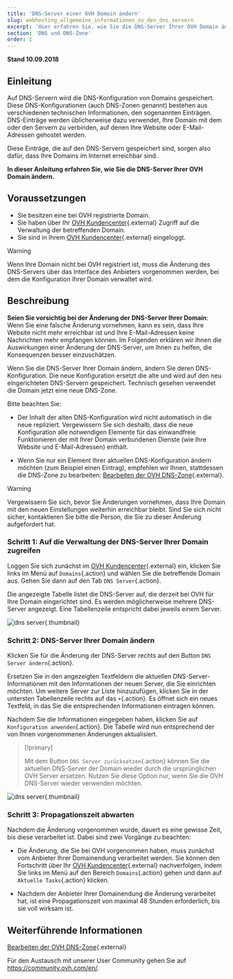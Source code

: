 ```yaml
---
title: 'DNS-Server einer OVH Domain ändern'
slug: webhosting_allgemeine_informationen_zu_den_dns_servern
excerpt: 'Hier erfahren Sie, wie Sie die DNS-Server Ihrer OVH Domain ändern.'
section: 'DNS und DNS-Zone'
order: 1
---
```


**Stand 10.09.2018**

## Einleitung

Auf DNS-Servern wird die DNS-Konfiguration von Domains gespeichert. Diese DNS-Konfigurationen (auch DNS-Zonen genannt) bestehen aus verschiedenen technischen Informationen, den sogenannten Einträgen. DNS-Einträge werden üblicherweise dazu verwendet, Ihre Domain mit dem oder den Servern zu verbinden, auf denen Ihre Website oder E-Mail-Adressen gehostet werden.

Diese Einträge, die auf den DNS-Servern gespeichert sind, sorgen also dafür, dass Ihre Domains im Internet erreichbar sind.

**In dieser Anleitung erfahren Sie, wie Sie die DNS-Server Ihrer OVH Domain ändern.**

## Voraussetzungen

- Sie besitzen eine bei OVH registrierte Domain.
- Sie haben über Ihr [OVH Kundencenter](https://www.ovh.com/auth/?action=gotomanager){.external} Zugriff auf die Verwaltung der betreffenden Domain.
- Sie sind in Ihrem [OVH Kundencenter](https://www.ovh.com/auth/?action=gotomanager){.external} eingeloggt.

> [!warning]
>
> Wenn Ihre Domain nicht bei OVH registriert ist, muss die Änderung des DNS-Servers über das Interface des Anbieters vorgenommen werden, bei dem die Konfiguration Ihrer Domain verwaltet wird.
>

## Beschreibung

**Seien Sie vorsichtig bei der Änderung der DNS-Server Ihrer Domain**: Wenn Sie eine falsche Änderung vornehmen, kann es sein, dass Ihre Website nicht mehr erreichbar ist und Ihre E-Mail-Adressen keine Nachrichten mehr empfangen können. Im Folgenden erklären wir Ihnen die Auswirkungen einer Änderung der DNS-Server, um Ihnen zu helfen, die Konsequenzen besser einzuschätzen.

Wenn Sie die DNS-Server Ihrer Domain ändern, ändern Sie deren DNS-Konfiguration. Die neue Konfiguration ersetzt die alte und wird auf den neu eingerichteten DNS-Servern gespeichert. Technisch gesehen verwendet die Domain jetzt eine neue DNS-Zone.

Bitte beachten Sie:

- Der Inhalt der alten DNS-Konfiguration wird nicht automatisch in die neue repliziert. Vergewissern Sie sich deshalb, dass die neue Konfiguration alle notwendigen Elemente für das einwandfreie Funktionieren der mit Ihrer Domain verbundenen Dienste (wie Ihre Website und E-Mail-Adressen) enthält.

- Wenn Sie nur ein Element Ihrer aktuellen DNS-Konfiguration ändern möchten (zum Beispiel einen Eintrag), empfehlen wir Ihnen, stattdessen die DNS-Zone zu bearbeiten: [Bearbeiten der OVH DNS-Zone](https://docs.ovh.com/de/domains/webhosting_bearbeiten_der_dns_zone/){.external}.

> [!warning]
>
> Vergewissern Sie sich, bevor Sie Änderungen vornehmen, dass Ihre Domain mit den neuen Einstellungen weiterhin erreichbar bleibt. Sind Sie sich nicht sicher, kontaktieren Sie bitte die Person, die Sie zu dieser Änderung aufgefordert hat.
>

### Schritt 1: Auf die Verwaltung der DNS-Server Ihrer Domain zugreifen

Loggen Sie sich zunächst im [OVH Kundencenter](https://www.ovh.com/auth/?action=gotomanager){.external} ein, klicken Sie links im Menü auf `Domains`{.action} und wählen Sie die betreffende Domain aus. Gehen Sie dann auf den Tab `DNS Server`{.action}.

Die angezeigte Tabelle listet die DNS-Server auf, die derzeit bei OVH für Ihre Domain eingerichtet sind. Es werden möglicherweise mehrere DNS-Server angezeigt. Eine Tabellenzeile entspricht dabei jeweils einem Server.

![dns server](images/edit-dns-server-ovh-step1.png){.thumbnail}

### Schritt 2: DNS-Server Ihrer Domain ändern

Klicken Sie für die Änderung der DNS-Server rechts auf den Button `DNS Server ändern`{.action}.

Ersetzen Sie in den angezeigten Textfeldern die aktuellen DNS-Server-Informationen mit den Informationen der neuen Server, die Sie einrichten möchten. Um weitere Server zur Liste hinzuzufügen, klicken Sie in der untersten Tabellenzeile rechts auf das `+`{.action}. Es öffnet sich ein neues Textfeld, in das Sie die entsprechenden Informationen eintragen können.

Nachdem Sie die Informationen eingegeben haben, klicken Sie auf `Konfiguration anwenden`{.action}. Die Tabelle wird nun entsprechend der von Ihnen vorgenommenen Änderungen aktualisiert.

> [!primary]
>
> Mit dem Button `DNS Server zurücksetzen`{.action} können Sie die aktuellen DNS-Server der Domain wieder durch die ursprünglichen OVH Server ersetzen. Nutzen Sie diese Option nur, wenn Sie die OVH DNS-Server wieder verwenden möchten. 
>

![dns server](images/edit-dns-server-ovh-step2.png){.thumbnail}

### Schritt 3: Propagationszeit abwarten

Nachdem die Änderung vorgenommen wurde, dauert es eine gewisse Zeit, bis diese verarbeitet ist. Dabei sind zwei Vorgänge zu beachten:

- Die Änderung, die Sie bei OVH vorgenommen haben, muss zunächst vom Anbieter Ihrer Domainendung verarbeitet werden. Sie können den Fortschritt über Ihr [OVH Kundencenter](https://www.ovh.com/auth/?action=gotomanager){.external} nachverfolgen, indem Sie links im Menü auf den Bereich `Domains`{.action} gehen und dann auf `Aktuelle Tasks`{.action} klicken.

- Nachdem der Anbieter Ihrer Domainendung die Änderung verarbeitet hat, ist eine Propagationszeit von maximal 48 Stunden erforderlich, bis sie voll wirksam ist.

## Weiterführende Informationen

[Bearbeiten der OVH DNS-Zone](https://docs.ovh.com/de/domains/webhosting_bearbeiten_der_dns_zone/){.external}

Für den Austausch mit unserer User Community gehen Sie auf <https://community.ovh.com/en/>.